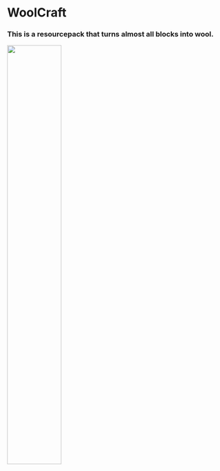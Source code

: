 # WoolCraft  
### This is a resourcepack that turns almost all blocks into wool.  
<img src="https://cdn.discordapp.com/attachments/772130235738357803/1134345161493725304/sample.png" width="50%" />
